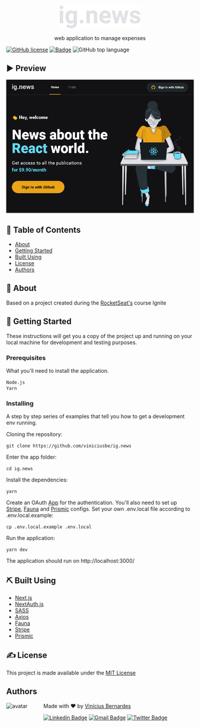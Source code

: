 <p align="center">
  <a href="https://github.com/viniciusbe/ig.news/blob/main/.github/readme_logo.svg" rel="noopener">
 <img src="https://github.com/viniciusbe/ig.news/blob/main/.github/readme_logo.svg" alt="ignews logo"></a>
</p>


<p align="center"> web application to manage expenses 
</p>

[![GitHub license](https://img.shields.io/github/license/viniciusbe/ig.news?color=%23eba417)](https://github.com/viniciusbe/ig.news/blob/master/LICENSE) 
[![Badge](https://img.shields.io/badge/made%20by-Vin%C3%ADcius%20Bernardes-%2300adb5)](https://github.com/viniciusbe) 
![GitHub top language](https://img.shields.io/github/languages/top/viniciusbe/ig.news)
 

## ▶ Preview


<p align="center">
  <a href="https://github.com/viniciusbe/ig.news/blob/main/.github/readme_preview.gif">
    <img  src="https://github.com/viniciusbe/ig.news/blob/main/.github/readme_preview.gif" title="App preview gif" /></a>
</p>


## 📝 Table of Contents

- [About](#about)
- [Getting Started](#getting_started)
- [Built Using](#built_using)
- [License](#license)
- [Authors](#authors)

## 🧐 About <a name = "about"></a>

Based on a project created during the [RocketSeat's](https://rocketseat.com.br/) course Ignite

## 🏁 Getting Started <a name = "getting_started"></a>

These instructions will get you a copy of the project up and running on your local machine for development and testing purposes.

### Prerequisites

What you'll need to install the application.

```
Node.js
Yarn
```

### Installing

A step by step series of examples that tell you how to get a development env running.

Cloning the repository:

```
git clone https://github.com/viniciusbe/ig.news
```

Enter the app folder:

```
cd ig.news
```

Install the dependencies:

```
yarn
```

Create an OAuth [App](https://github.com/settings/developers) for the authentication. You'll also need to set up [Stripe](https://stripe.com/), [Fauna](https://fauna.com/) and [Prismic](https://prismic.io/) configs.
Set your own .env.local file according to .env.local.example:

```
cp .env.local.example .env.local
```

Run the application:

```
yarn dev
```

The application should run on http://localhost:3000/

## ⛏️ Built Using <a name = "built_using"></a>

- [Next.js](https://nextjs.org/)
- [NextAuth.js](https://next-auth.js.org/)
- [SASS](https://sass-lang.com/)
- [Axios](https://www.axios.com/)
- [Fauna](https://fauna.com/)
- [Stripe](https://stripe.com/)
- [Prismic](https://prismic.io/)

## ✍️ License <a name = "license"></a>

This project is made available under the [MIT License](https://github.com/viniciusbe/mywallet/blob/master/LICENSE)


## Authors <a name = "license"></a> <a name="authors"></a>

<a href="https://github.com/viniciusbe">
  
 <img align="left" width="100" height="100" src="https://avatars.githubusercontent.com/u/61849613?s=460&u=246f8dbe8afcc6dec5999d2a6243121bcd4922be&v=4" alt="avatar"/>

</a>

Made with ❤ by [Vinícius Bernardes](https://github.com/viniciusbe)

[![Linkedin Badge](https://img.shields.io/badge/-LinkedIn-blue?style=flat-square&logo=Linkedin&logoColor=white)](https://www.linkedin.com/in/vinicius-bernardes-santos/)
[![Gmail Badge](https://img.shields.io/badge/-vinicius@vibesa.online-d14836?style=flat-square&logo=Gmail&logoColor=white)](mailto:vinicius@vibesa.online)
[![Twitter Badge](https://img.shields.io/twitter/url?label=Twitter&style=social&url=https%3A%2F%2Ftwitter.com%2FViniciusbern7)](https://twitter.com/Viniciusbern7)
